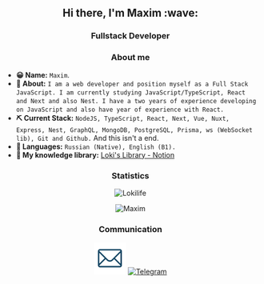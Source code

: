 <h2 align="center"> Hi there, I'm Maxim :wave:</h2>
<h3 align="center"> Fullstack Developer</h3>

<h3 align="center"> About me</h3>

- **😀 Name:** `Maxim`.
- **🙍 About:** `I am a web developer and position myself as a Full Stack JavaScript. I am currently studying JavaScript/TypeScript, React and Next and also Nest. I have a two years of experience developing on JavaScript and also have year of experience with React.`
- **⛏️ Current Stack:** `NodeJS, TypeScript, React, Next, Vue, Nuxt, Express, Nest, GraphQL, MongoDB, PostgreSQL, Prisma, ws (WebSocket lib), Git and Github.` And this isn't a end.
- **💬 Languages:** `Russian (Native), English (B1).`
- **📙 My knowledge library:** [Loki's Library - Notion](https://lokilife.notion.site/322d71bd873a4e00be1a4fd4b56424b1?v=1dfee9c348f24592810e1571ccf6c853)

<h3 align="center"> Statistics</h3>
<p align="center"><img src="https://komarev.com/ghpvc/?username=Lokilife&style=flat-square&color=red" alt="Lokilife"/></p>
<p align="center"><img src="https://github-readme-stats.vercel.app/api?username=Lokilife&show_icons=true&theme=dracula" alt="Maxim"/></p>

<h3 align="center"> Communication</h3>

<p align="center">
<a href="mailto:lokilife0002@gmail.com"><img src="https://raw.githubusercontent.com/Lokilife/Lokilife/main/icons/mail.png" height="64" width="64" alt="Mail" /></a>
<a href="https://t.me/lokilife"><img src="https://cdn-icons-png.flaticon.com/512/2111/2111646.png" height="54" width="54" alt="Telegram" /></a>
</p>
